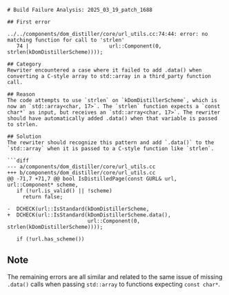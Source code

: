 ```
# Build Failure Analysis: 2025_03_19_patch_1688

## First error

../../components/dom_distiller/core/url_utils.cc:74:44: error: no matching function for call to 'strlen'
   74 |                          url::Component(0, strlen(kDomDistillerScheme))));

## Category
Rewriter encountered a case where it failed to add .data() when converting a C-style array to std::array in a third_party function call.

## Reason
The code attempts to use `strlen` on `kDomDistillerScheme`, which is now an `std::array<char, 17>`. The `strlen` function expects a `const char*` as input, but receives an `std::array<char, 17>`. The rewriter should have automatically added .data() when that variable is passed to strlen.

## Solution
The rewriter should recognize this pattern and add `.data()` to the `std::array` when it is passed to a C-style function like `strlen`.

```diff
--- a/components/dom_distiller/core/url_utils.cc
+++ b/components/dom_distiller/core/url_utils.cc
@@ -71,7 +71,7 @@ bool IsDistilledPage(const GURL& url, url::Component* scheme,
   if (!url.is_valid() || !scheme)
     return false;
 
-  DCHECK(url::IsStandard(kDomDistillerScheme,
+  DCHECK(url::IsStandard(kDomDistillerScheme.data(),
                          url::Component(0, strlen(kDomDistillerScheme))));
 
   if (!url.has_scheme())

```

## Note
The remaining errors are all similar and related to the same issue of missing `.data()` calls when passing `std::array` to functions expecting `const char*`.